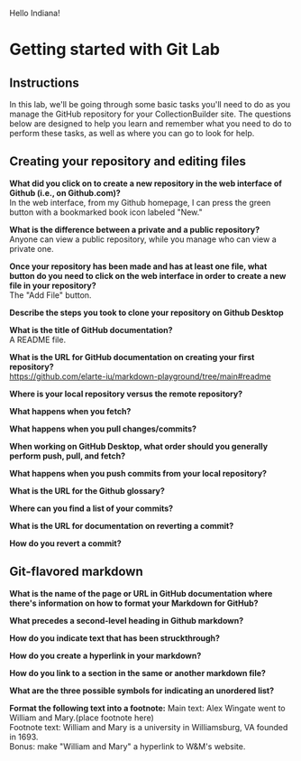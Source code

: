 Hello Indiana!

# Getting started with Git Lab
## Instructions
In this lab, we'll be going through some basic tasks you'll need to do as you manage the GitHub repository for your CollectionBuilder site. The questions below are designed to help you learn and remember what you need to do to perform these tasks, as well as where you can go to look for help. 
## Creating your repository and editing files
**What did you click on to create a new repository in the web interface of Github (i.e., on Github.com)?**  
In the web interface, from my Github homepage, I can press the green button with a bookmarked book icon labeled "New."

**What is the difference between a private and a public repository?**  
Anyone can view a public repository, while you manage who can view a private one.

**Once your repository has been made and has at least one file, what button do you need to click on the web interface in order to create a new file in your repository?**  
The "Add File" button.

**Describe the steps you took to clone your repository on Github Desktop**  


**What is the title of GitHub documentation?**  
A README file.

**What is the URL for GitHub documentation on creating your first repository?**  
https://github.com/elarte-iu/markdown-playground/tree/main#readme

**Where is your local repository versus the remote repository?**  


**What happens when you fetch?** 

**What happens when you pull changes/commits?**

**When working on GitHub Desktop, what order should you generally perform push, pull, and fetch?**

**What happens when you push commits from your local repository?**

**What is the URL for the Github glossary?**

**Where can you find a list of your commits?**

**What is the URL for documentation on reverting a commit?**

**How do you revert a commit?**

## Git-flavored markdown
**What is the name of the page or URL in GitHub documentation where there's information on how to format your Markdown for GitHub?**

**What precedes a second-level heading in Github markdown?**

**How do you indicate text that has been struckthrough?**

**How do you create a hyperlink in your markdown?**

**How do you link to a section in the same or another markdown file?**

**What are the three possible symbols for indicating an unordered list?**

**Format the following text into a footnote:**
Main text: Alex Wingate went to William and Mary.(place footnote here)  
Footnote text: William and Mary is a university in Williamsburg, VA founded in 1693.  
Bonus: make "William and Mary" a hyperlink to W&M's website. 
